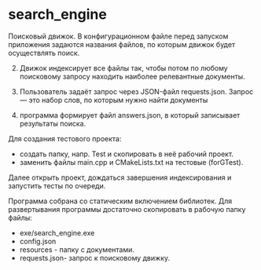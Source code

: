 # search_engine

Поисковый движок.
В конфигурационном файле перед запуском приложения задаются названия
файлов, по которым движок будет осуществлять поиск.

2. Движок индексирует все файлы так, чтобы потом по любому поисковому запросу находить наиболее
релевантные документы.

3. Пользователь задаёт запрос через JSON-файл requests.json. Запрос — это
набор слов, по которым нужно найти документы

4. программа формирует файл answers.json, в который записывает
результаты поиска.



Для создания тестового проекта:
-  создать папку, напр. Test и скопировать в неё рабочий проект.
- заменить файлы main.cpp и CMakeLists.txt на тестовые (forGTest).

Далее открыть проект, дождаться завершения индексирования и запустить тесты по очереди.


Программа собрана со статическим включением  библиотек. Для развертывания программы достаточно 
скопировать в рабочую папку файлы:
- exe/search_engine.exe 
- config.json
- resources -  папку с документами.  
- requests.json- запрос к поисковому движку.
